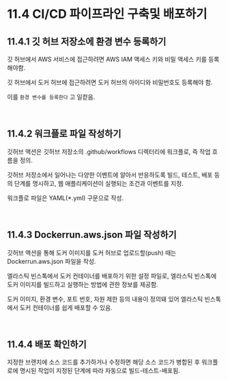 # 11.4 CI/CD 파이프라인 구축및 배포하기

## 11.4.1 깃 허브 저장소에 환경 변수 등록하기

깃 허브에서 AWS 서비스에 접근하려면 AWS IAM 액세스 키와 비밀 액세스 키를 등록해야함.

깃 허브에서 도커 허브에 접근하려면 도커 허브의 아이디와 비밀번호도 등록해야 함.

이를 `환경 변수를 등록한다` 고 일컫음.

<br />

## 11.4.2 워크플로 파일 작성하기

깃허브 액션은 깃허브 저장소의 .github/workflows 디렉터리에 워크플로, 즉 작업 흐름을 정의.

깃허브 저장소에서 일어나는 다양한 이벤트에 알아서 반응하도록 빌드, 테스트, 배포 등의 단계를 명시하고, 웹 애플리케이션이 실행되는 조건과 이벤트를 지정.

워크플로 파일은 YAML(*.yml) 구문으로 작성.

<br />

## 11.4.3 Dockerrun.aws.json 파일 작성하기

깃허브 액션을 통해 도커 이미지를 도커 허브로 업로드할(push) 때는 Dockerrun.aws.json 파일을 작성.

엘라스틱 빈스톡에서 도커 컨테이너를 배포하기 위한 설정 파일로, 엘라스틱 빈스톡에 도커 이미지를 빌드하고 실행하는 방법에 관한 정보를 제공함.

도커 이미지, 환경 변수, 포트 번호, 자원 제한 등의 내용이 정의돼 있어 엘라스틱 빈스톡에서 도커 컨테이너를 쉽게 배포할 수 있음.

<br />

## 11.4.4 배포 확인하기

지정한 브랜치에 소스 코드를 추가하거나 수정하면 해당 소스 코드가 병합된 후 워크플로에 명시된 작업이 지정된 단계에 따라 자동으로 빌드-테스트-배포됨. 